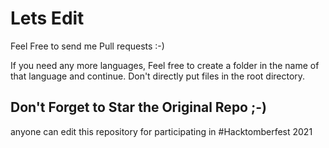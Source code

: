 # Lets Edit

Feel Free to send me Pull requests :-)

If you need any more languages, Feel free to create a folder in the name of that language and continue.
Don't directly put files in the root directory. 

## Don't Forget to Star the Original Repo ;-)

anyone can edit this repository for participating in #Hacktomberfest 2021
